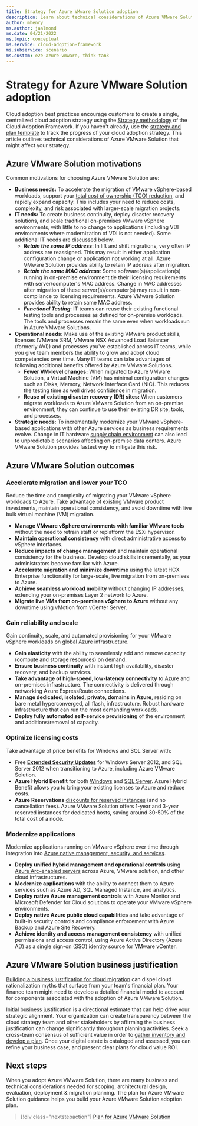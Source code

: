 ```yaml
---
title: Strategy for Azure VMware Solution adoption
description: Learn about technical considerations of Azure VMware Solution that might affect your strategy.
author: mhenry
ms.author: jaalmond
ms.date: 04/21/2022
ms.topic: conceptual
ms.service: cloud-adoption-framework
ms.subservice: scenario
ms.custom: e2e-azure-vmware, think-tank
---
```


# Strategy for Azure VMware Solution adoption

Cloud adoption best practices encourage customers to create a single, centralized cloud adoption strategy using the [Strategy methodology](../../strategy/index.md) of the Cloud Adoption Framework. If you haven't already, use the [strategy and plan template](https://raw.githubusercontent.com/microsoft/CloudAdoptionFramework/master/plan/cloud-adoption-framework-strategy-and-plan-template.docx) to track the progress of your cloud adoption strategy. This article outlines technical considerations of Azure VMware Solution that might affect your strategy.

## Azure VMware Solution motivations

Common motivations for choosing Azure VMware Solution are:

- **Business needs:** To accelerate the migration of VMware vSphere-based workloads, support your [total cost of ownership (TCO) reduction](https://azure.microsoft.com/pricing/tco/calculator/), and rapidly expand capacity. This includes your need to reduce costs, complexity, and risk associated with larger-scale migration projects.
- **IT needs:** To create business continuity, deploy disaster recovery solutions, and scale traditional on-premises VMware vSphere environments, with little to no change to applications (including VDI environments where modernization of VDI is not needed). Some additional IT needs are discussed below.
  - ***Retain the same IP address***: In lift and shift migrations, very often IP address are reassigned. This may result in either application configuration change or application not working at all. Azure VMware Solution provides ability to retain IP address after migration.
  - ***Retain the same MAC address***: Some software(s)/application(s) running in on-premise environment tie their licensing requirements with server/computer's MAC address. Change in MAC addresses after migration of these server(s)/computer(s) may result in non-compliance to licensing requirements. Azure VMware Solution provides ability to retain same MAC address.
  - ***Functional Testing***: IT teams can reuse their existing functional testing tools and processes as defined for on-premise workloads. The tools and processes remain the same even when workloads run in Azure VMware Solutions.
- **Operational needs:** Make use of the existing VMware product skills, licenses (VMware SRM, VMware NSX Advanced Load Balancer (formerly AVI)) and processes you've established across IT teams, while you give team members the ability to grow and adopt cloud competencies over time. Many IT teams can take advantages of following additional benefits offered by Azure VMware Solutions.
  - **Fewer VM-level changes:** When migrated to Azure VMware Solution, a Virtual Machine (VM) has minimal configuration changes such as Disks, Memory, Network Interface Card (NIC). This reduces the testing time as well drives confidence in migration.
  - **Reuse of existing disaster recovery (DR) sites:** When customers migrate workloads to Azure VMware Solution from an on-premise environment, they can continue to use their existing DR site, tools, and processes.
- **Strategic needs:** To incrementally modernize your VMware vSphere-based applications with other Azure services as business requirements evolve. Change in IT hardware [supply chain environment](https://www.au.logicalis.com/news/how-the-global-chip-shortage-is-driving-data-centre-projects-to-the-cloud/) can also lead to unpredictable scenarios affecting on-premise data centers. Azure VMware Solution provides fastest way to mitigate this risk.

## Azure VMware Solution outcomes

### Accelerate migration and lower your TCO

Reduce the time and complexity of migrating your VMware vSphere workloads to Azure. Take advantage of existing VMware product investments, maintain operational consistency, and avoid downtime with live bulk virtual machine (VM) migration.

- **Manage VMware vSphere environments with familiar VMware tools** without the need to retrain staff or replatform the ESXi hypervisor.
- **Maintain operational consistency** with direct administrative access to vSphere interfaces.
- **Reduce impacts of change management** and maintain operational consistency for the business. Develop cloud skills incrementally, as your administrators become familiar with Azure.
- **Accelerate migration and minimize downtime** using the latest HCX Enterprise functionality for large-scale, live migration from on-premises to Azure.
- **Achieve seamless workload mobility** without changing IP addresses, extending your on-premises Layer 2 network to Azure.
- **Migrate live VMs from on-premises vSphere to Azure** without any downtime using vMotion from vCenter Server.

### Gain reliability and scale

Gain continuity, scale, and automated provisioning for your VMware vSphere workloads on global Azure infrastructure.

- **Gain elasticity** with the ability to seamlessly add and remove capacity (compute and storage resources) on demand.
- **Ensure business continuity** with instant high availability, disaster recovery, and backup services.
- **Take advantage of high-speed, low-latency connectivity** to Azure and on-premises infrastructure. The connectivity is delivered through networking Azure ExpressRoute connections.
- **Manage dedicated, isolated, private, domains in Azure**, residing on bare metal hyperconverged, all flash, infrastructure. Robust hardware infrastructure that can run the most demanding workloads.
- **Deploy fully automated self-service provisioning** of the environment and additions/removal of capacity.

### Optimize licensing costs

Take advantage of price benefits for Windows and SQL Server with:

- Free [**Extended Security Updates**](/lifecycle/faq/extended-security-updates) for Windows Server 2012, and SQL Server 2012 when transitioning to Azure, including Azure VMware Solution.
- **Azure Hybrid Benefit** for both [Windows](/azure/virtual-machines/windows/hybrid-use-benefit-licensing) and [SQL Server](/azure/azure-sql/azure-hybrid-benefit?tabs=azure-powershell). Azure Hybrid Benefit allows you to bring your existing licenses to Azure and reduce costs.
- **Azure Reservations** [discounts for reserved instances](/azure/azure-vmware/reserved-instance) (and no cancellation fees). Azure VMware Solution offers 1-year and 3-year reserved instances for dedicated hosts, saving around 30-50% of the total cost of a node.

### Modernize applications

Modernize applications running on VMware vSphere over time through integration into [Azure native management, security, and services](../azure-vmware/govern.md).

- **Deploy unified hybrid management and operational controls** using [Azure Arc-enabled servers](/azure/azure-arc/servers/overview) across Azure, VMware solution, and other cloud infrastructures.
- **Modernize applications** with the ability to connect them to Azure services such as Azure AD, SQL Managed Instance, and analytics.
- **Deploy native Azure management controls** with Azure Monitor and Microsoft Defender for Cloud solutions to operate your VMware vSphere environments.
- **Deploy native Azure public cloud capabilities** and take advantage of built-in security controls and compliance enforcement with Azure Backup and Azure Site Recovery.
- **Achieve identity and access management consistency** with unified permissions and access control, using Azure Active Directory (Azure AD) as a single sign-on (SSO) identity source for VMware vCenter.

## Azure VMware Solution business justification

[Building a business justification for cloud migration](../../strategy/cloud-migration-business-case.md) can dispel cloud rationalization myths that surface from your team's financial plan. Your finance team might need to develop a detailed financial model to account for components associated with the adoption of Azure VMware Solution.

Initial business justification is a directional estimate that can help drive your strategic alignment. Your organization can create transparency between the cloud strategy team and other stakeholders by affirming the business justification can change significantly throughout planning activities. Seek a cross-team consensus of sufficient value in order to [gather inventory and develop a plan](/azure/azure-vmware/plan-private-cloud-deployment). Once your digital estate is cataloged and assessed, you can refine your business case, and present clear plans for cloud value ROI.

## Next steps

When you adopt Azure VMware Solution, there are many business and technical considerations needed for scoping, architectural design, evaluation, deployment & migration planning. The plan for Azure VMware Solution guidance helps you build your Azure VMware Solution adoption plan.

> [!div class="nextstepaction"]
> [Plan for Azure VMware Solution](./plan.md)

